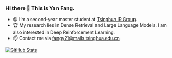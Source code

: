 ### Hi there 👋 This is Yan Fang.

<!--
**Suffoquer-fang/Suffoquer-fang** is a ✨ _special_ ✨ repository because its `README.md` (this file) appears on your GitHub profile.

Here are some ideas to get you started:

- 🔭 I’m currently working on ...
- 🌱 I’m currently learning ...
- 👯 I’m looking to collaborate on ...
- 🤔 I’m looking for help with ...
- 💬 Ask me about ...
- 📫 How to reach me: ...
- 😄 Pronouns: ...
- ⚡ Fun fact: ...
-->

- 😀 I’m a second-year master student at [Tsinghua IR Group](http://www.thuir.cn/).
- 🏆 My research lies in Dense Retrieval and Large Language Models. I am also interested in Deep Reinforcement Learning.
- 📫 Contact me via fangy21@mails.tsinghua.edu.cn

<a href="https://github.com/Suffoquer-fang">
  <img align="center" alt="GitHub Stats" src="https://github-readme-stats.vercel.app/api?username=Suffoquer-fang&show_icons=true&include_all_commits=true" />
</a>

